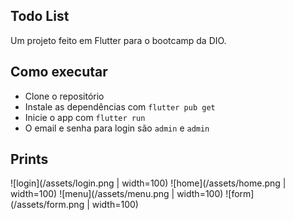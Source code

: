 ## Todo List
Um projeto feito em Flutter para o bootcamp da DIO.

## Como executar
- Clone o repositório
- Instale as dependências com `flutter pub get`
- Inicie o app com `flutter run`
- O email e senha para login são `admin` e `admin`

## Prints
![login](/assets/login.png | width=100)
![home](/assets/home.png | width=100)
![menu](/assets/menu.png | width=100)
![form](/assets/form.png | width=100)